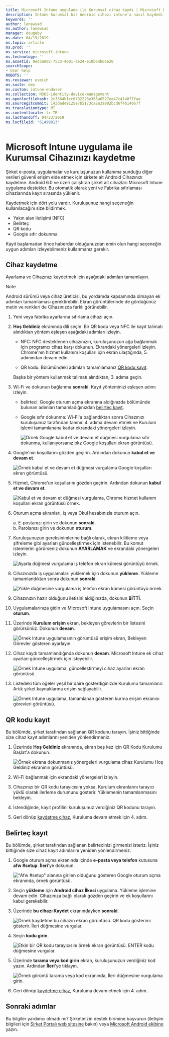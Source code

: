 ```yaml
---
title: Microsoft Intune uygulama ile Kurumsal cihaz kaydı | Microsoft Docs
description: Intune kurumsal bir Android cihazı ıntune'a nasıl kaydedildiği açıklanır
keywords: ''
author: lenewsad
ms.author: lanewsad
manager: dougeby
ms.date: 04/19/2019
ms.topic: article
ms.prod: ''
ms.service: microsoft-intune
ms.technology: ''
ms.assetid: 0ed3a002-7533-4001-ae24-e10b64b66620
searchScope:
- User help
ROBOTS: ''
ms.reviewer: esmich
ms.suite: ems
ms.custom: intune-enduser
ms.collection: M365-identity-device-management
ms.openlocfilehash: 2cf384bfcc0782226e363a6527ea47c4140f7faa
ms.sourcegitcommit: 143dade9125e7b5173ca2a3a902bcd6f4b14067f
ms.translationtype: MT
ms.contentlocale: tr-TR
ms.lasthandoff: 04/23/2019
ms.locfileid: "61499813"
---
```

# <a name="enroll-your-corporate-device-with-the-microsoft-intune-app"></a>Microsoft Intune uygulama ile Kurumsal Cihazınızı kaydetme

Şirket e-posta, uygulamalar ve kuruluşunuzun kullanıma sunduğu diğer verileri güvenli erişim elde etmek için şirkete ait Android Cihazınızı kaydetme. Android 6.0 ve üzeri çalıştıran şirket ait cihazları Microsoft Intune uygulama destekler. Bu otomatik olarak yeni ve Fabrika sıfırlaması cihazlarında kayıt sırasında yüklenir. 

Kaydetmek için dört yolu vardır. Kuruluşunuz hangi seçeneğin kullanılacağını size bildirmek.
 
* Yakın alan iletişimi (NFC)  
* Belirteç  
* QR kodu   
* Google sıfır dokunma  

Kayıt başlamadan önce haberdar olduğunuzdan emin olun hangi seçeneğin uygun adımları izleyebilmeniz kullanmanız gerekir.  

## <a name="enroll-device"></a>Cihaz kaydetme 
Ayarlama ve Cihazınızı kaydetmek için aşağıdaki adımları tamamlayın.  

> [!NOTE]
> Android sürümü veya cihaz üreticisi, bu yordamda kapsamında olmayan ek adımları tamamlaması gerektirebilir. Ekran görüntülerinde de gördüğünüz metin ve renkleri de Cihazınızda farklı görünebilir.  

1. Yeni veya fabrika ayarlarına sıfırlama cihazı açın.  
2. **Hoş Geldiniz** ekranında dili seçin.   Bir QR kodu veya NFC ile kayıt talimatı alındıktan yöntem eşleşen aşağıdaki adımları izleyin.  
     * NFC: NFC desteklenen cihazınızın, kuruluşunuzun ağa bağlanmak için programcı cihaz karşı dokunun. Ekrandaki yönergeleri izleyin. Chrome'nın hizmet kullanım koşulları için ekran ulaştığında, 5. adımından devam edin.  

      * QR kodu: Bölümündeki adımları tamamlamanız [QR kodu kayıt](#qr-code-enrollment).  

      Başka bir yöntem kullanmak talimatı alındıktan, 3. adıma geçin.    

1. Wi-Fi ve dokunun bağlanma **sonraki**. Kayıt yönteminizi eşleşen adımı izleyin. 

    * belirteci: Google oturum açma ekranına aldığınızda bölümünde bulunan adımları tamamladığınızdan [belirteç kayıt](#token-enrollment).    
    * Google sıfır dokunma: Wi-Fi'a bağlandıktan sonra Cihazınızı kuruluşunuz tarafından tanınır. 4. adıma devam etmek ve Kurulum işlemi tamamlanana kadar ekrandaki yönergeleri izleyin.    
 
       ![Örnek Google kabul et ve devam et düğmesi vurgulama sıfır dokunma, kullanıyorsanız bkz Google koşulları ekran görüntüsü.](./media/google-zero-touch-intune-app-01.png)   
   
4. Google'nın koşullarını gözden geçirin. Ardından dokunun **kabul et ve devam et**.  

      ![Örnek kabul et ve devam et düğmesi vurgulama Google koşulları ekran görüntüsü.](./media/fully-managed-intune-app-04.png)   

6. Hizmet, Chrome'un koşullarını gözden geçirin. Ardından dokunun **kabul et ve devam et**.  

   ![Kabul et ve devam et düğmesi vurgulama, Chrome hizmet kullanım koşulları ekran görüntüsü örnek.](./media/fully-managed-intune-app-06.png)   

7. Oturum açma ekranları, iş veya Okul hesabınızla oturum açın.   

    a. E-postanızı girin ve dokunun **sonraki**.      
    b. Parolanızı girin ve dokunun **oturum**.  

8. Kuruluşunuzun gereksinimlerine bağlı olarak, ekran kilitleme veya şifreleme gibi ayarları güncelleştirmek için istenebilir. Bu komut istemlerini görürseniz dokunun **AYARLAMAK** ve ekrandaki yönergeleri izleyin.  

   ![Ayarla düğmesi vurgulama iş telefon ekran kümesi görüntüyü örnek.](./media/fully-managed-intune-app-10.png)   

9. Cihazınızda iş uygulamaları yüklemek için dokunun **yükleme**. Yükleme tamamlandıktan sonra dokunun **sonraki**.  

   ![Yükle düğmesine vurgulama iş telefon ekran kümesi görüntüyü örnek.](./media/fully-managed-intune-app-11.png)   

10. Cihazınızın hazır olduğunu iletisini aldığınızda, dokunun **BİTTİ**. 

11. Uygulamalarınıza gidin ve Microsoft Intune uygulamasını açın. Seçin **oturum**. 

12. Üzerinde **Kurulum erişim** ekran, bekleyen görevlerin bir listesini görürsünüz. Dokunun **devam**.  

       ![Örnek Intune uygulamasının görüntüsü erişim ekran, Bekleyen Görevler gösteren ayarlayın.](./media/fully-managed-intune-app-14.png)   

13. Cihaz kaydı tamamlandığında dokunun **devam**. Microsoft Intune ek cihaz ayarları güncelleştirmek için isteyebilir.   

       ![Örnek Intune uygulama, güncelleştirmeyi cihaz ayarları ekran görüntüsü.](./media/fully-managed-intune-app-15-2.png)   

14. Listedeki tüm öğeler yeşil bir daire gösterdiğinizde Kurulumu tamamlanır. Artık şirket kaynaklarına erişim sağlayabilir.  

       ![Örnek Intune uygulama, tamamlanan gösteren kurma erişim ekranını görevleri görüntüsü.](./media/fully-managed-intune-app-16.png)   


## <a name="qr-code-enrollment"></a>QR kodu kayıt  
Bu bölümde, şirket tarafından sağlanan QR kodunu tarayın.  İşiniz bittiğinde size cihaz kayıt adımlarını yeniden yönlendirmeniz.     
  
1. Üzerinde **Hoş Geldiniz** ekranında, ekran beş kez için QR Kodu Kurulumu Başlat'a dokunun.  

   ![Örnek ekrana dokunmanız yönergeleri vurgulama cihaz Kurulumu Hoş Geldiniz ekranının görüntüsü.](./media/qr-code-intune-app-01.png)  

2. Wi-Fi bağlanmak için ekrandaki yönergeleri izleyin.  
3. Cihazınızı bir QR kodu tarayıcısını yoksa, Kurulum ekranlarını tarayıcı yüklü olarak ilerleme durumunu gösterir. Yüklemenin tamamlanmasını bekleyin.  
4. İstendiğinde, kayıt profilini kuruluşunuz verdiğiniz QR kodunu tarayın.  
5. Geri dönüp [kaydetme cihaz](#enroll-device), Kuruluma devam etmek için 4. adım.  

## <a name="token-enrollment"></a>Belirteç kayıt  
Bu bölümde, şirket tarafından sağlanan belirtecinizi girmenizi isteriz. İşiniz bittiğinde size cihaz kayıt adımlarını yeniden yönlendirmeniz.  

1. Google oturum açma ekranında içinde **e-posta veya telefon** kutusuna **afw #setup**. **İleri**’ye dokunun. 

   !["Afw #setup" alanına girilen olduğunu gösteren Google oturum açma ekranında, örnek görüntüsü.](./media/token-intune-app-01.png)   

2. Seçin **yükleme** için **Android cihaz İlkesi** uygulama. Yükleme işlemine devam edin. Cihazınıza bağlı olarak gözden geçirin ve ek koşullarını kabul gerekebilir.    

3. Üzerinde **bu cihazı Kaydet** ekranındayken **sonraki**.  

   ![Örnek kaydetme bu cihazın ekran görüntüsü. QR kodu gösterimi gösterir. İleri düğmesine vurgular.](./media/token-intune-app-02.png)  

4. Seçin **kodu girin**.

   ![Etkin bir QR kodu tarayıcısını örnek ekran görüntüsü. ENTER kodu düğmesine vurgular.](./media/token-intune-app-03.png)  

5. Üzerinde **tarama veya kod girin** ekran, kuruluşunuzun verdiğiniz kod yazın.  Ardından **İleri**'ye tıklayın.  

   ![Örnek görüntü tarama veya kod ekranında, İleri düğmesine vurgulama girin.](./media/token-intune-app-04.png)  

6. Geri dönüp [kaydetme cihaz](#enroll-device), Kuruluma devam etmek için 4. adım.  



## <a name="next-steps"></a>Sonraki adımlar   
Bu bilgiler yardımcı olmadı mı? Şirketinizin destek birimine başvurun (iletişim bilgileri için [Şirket Portalı web sitesine](https://go.microsoft.com/fwlink/?linkid=2010980) bakın) veya <a href="mailto:wintunedroidfbk@microsoft.com?subject=I'm having trouble with enrolling my Android device&body=Describe the issue you're experiencing here.">Microsoft Android ekibine</a> yazın.  
